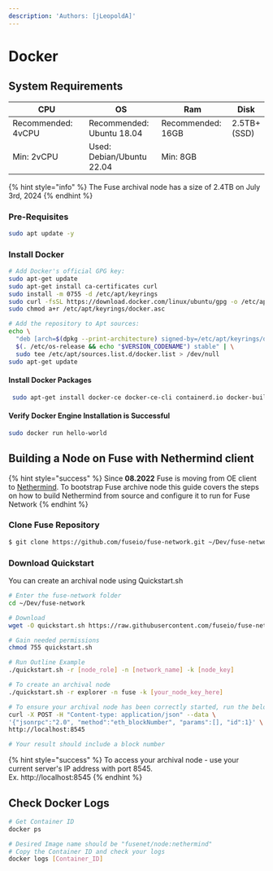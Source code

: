 ```yaml
---
description: 'Authors: [jLeopoldA]'
---
```


# Docker

## System Requirements

<table><thead><tr><th width="235">CPU</th><th width="181">OS</th><th width="152">Ram</th><th>Disk</th></tr></thead><tbody><tr><td>Recommended: 4vCPU</td><td>Recommended: Ubuntu 18.04</td><td>Recommended: 16GB</td><td>2.5TB+ (SSD)</td></tr><tr><td>Min: 2vCPU</td><td>Used: Debian/Ubuntu 22.04</td><td>Min: 8GB</td><td></td></tr></tbody></table>

{% hint style="info" %}
The Fuse archival node has a size of 2.4TB on July 3rd, 2024
{% endhint %}

### Pre-Requisites

```sh
sudo apt update -y
```

### Install Docker

```sh
# Add Docker's official GPG key:
sudo apt-get update
sudo apt-get install ca-certificates curl
sudo install -m 0755 -d /etc/apt/keyrings
sudo curl -fsSL https://download.docker.com/linux/ubuntu/gpg -o /etc/apt/keyrings/docker.asc
sudo chmod a+r /etc/apt/keyrings/docker.asc

# Add the repository to Apt sources:
echo \
  "deb [arch=$(dpkg --print-architecture) signed-by=/etc/apt/keyrings/docker.asc] https://download.docker.com/linux/ubuntu \
  $(. /etc/os-release && echo "$VERSION_CODENAME") stable" | \
  sudo tee /etc/apt/sources.list.d/docker.list > /dev/null
sudo apt-get update
```

#### Install Docker Packages

```sh
 sudo apt-get install docker-ce docker-ce-cli containerd.io docker-buildx-plugin docker-compose-plugin
```

#### Verify Docker Engine Installation is Successful

```sh
sudo docker run hello-world
```

## Building a Node on Fuse with Nethermind client

{% hint style="success" %}
Since **08.2022** Fuse is moving from OE client to [Nethermind](https://nethermind.io/). To bootstrap Fuse archive node this guide covers the steps on how to build Nethermind from source and configure it to run for Fuse Network
{% endhint %}

### Clone Fuse Repository

```sh
$ git clone https://github.com/fuseio/fuse-network.git ~/Dev/fuse-network
```

### Download Quickstart

You can create an archival node using Quickstart.sh

```sh
# Enter the fuse-network folder
cd ~/Dev/fuse-network

# Download
wget -O quickstart.sh https://raw.githubusercontent.com/fuseio/fuse-network/master/nethermind/quickstart.sh

# Gain needed permissions
chmod 755 quickstart.sh

# Run Outline Example
./quickstart.sh -r [node_role] -n [network_name] -k [node_key]

# To create an archival node
./quickstart.sh -r explorer -n fuse -k [your_node_key_here]
```

```sh
# To ensure your archival node has been correctly started, run the below
curl -X POST -H "Content-type: application/json" --data \
'{"jsonrpc":"2.0", "method":"eth_blockNumber", "params":[], "id":1}' \
http://localhost:8545

# Your result should include a block number
```



{% hint style="success" %}
To access your archival node - use your current server's IP address with port 8545.\
Ex. http://localhost:8545
{% endhint %}

## Check Docker Logs

```sh
# Get Container ID
docker ps

# Desired Image name should be "fusenet/node:nethermind"
# Copy the Container ID and check your logs
docker logs [Container_ID]


```


